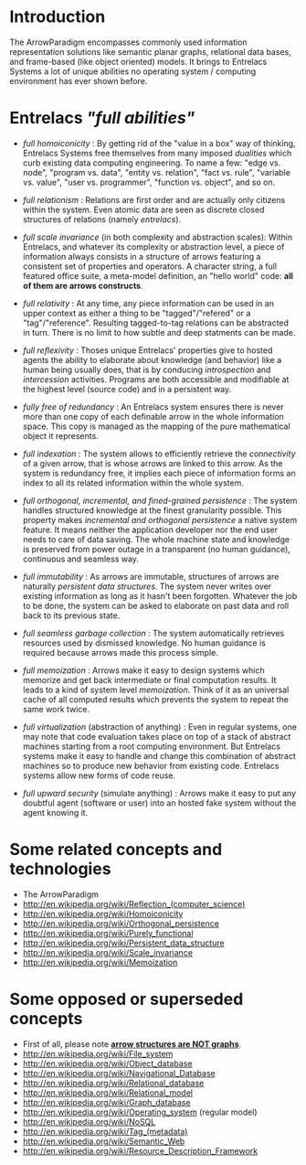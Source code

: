 # Introduction #

The ArrowParadigm encompasses commonly used information representation solutions like semantic planar graphs, relational data bases, and frame-based (like object oriented) models. It brings to Entrelacs Systems a lot of unique abilities no operating system / computing environment has ever shown before.

# Entrelacs _"full abilities"_ #

  * _full homoiconicity_ : By getting rid of the "value in a box" way of thinking, Entrelacs Systems free themselves from many imposed _dualities_ which curb existing data computing engineering. To name a few: "edge vs. node", "program vs. data", "entity vs. relation", "fact vs. rule", "variable vs. value", "user vs. programmer", "function vs. object", and so on.

  * _full relationism_ : Relations are first order and are actually only citizens within the system. Even atomic data are seen as discrete closed structures of relations (namely _entrelacs_).

  * _full scale invariance_ (in both complexity and abstraction scales): Within Entrelacs, and whatever its complexity or abstraction level, a piece of information always consists in a structure of arrows featuring a consistent set of properties and operators. A character string, a full featured office suite, a meta-model definition, an "hello world" code: **all of them are arrows constructs**.

  * _full relativity_ : At any time, any piece information can be used in an upper context as either a thing to be "tagged"/"refered" or a "tag"/"reference". Resulting tagged-to-tag relations can be abstracted in turn. There is no limit to how subtle and deep statments can be made.

  * _full reflexivity_ : Thoses unique Entrelacs' properties give to hosted agents the ability to elaborate about knowledge (and behavior) like a human being usually does, that is by conducing _introspection_ and _intercession_ activities. Programs are both accessible and modifiable at the highest level (source code) and in a persistent way.

  * _fully free of redundancy_ : An Entrelacs system ensures there is never more than one copy of each definable arrow in the whole information space. This copy is managed as the mapping of the pure mathematical object it represents.

  * _full indexation_ : The system allows to efficiently retrieve the _connectivity_ of a given arrow, that is whose arrows are linked to this arrow. As the system is redundancy free, it implies each piece of information forms an index to all its related information within the whole system.

  * _full orthogonal, incremental, and fined-grained persistence_ : The system handles structured knowledge at the finest granularity possible. This property makes _incremental and orthogonal persistence_ a native system feature. It means neither the application developer nor the end user needs to care of data saving. The whole machine state and knowledge is preserved from power outage in a transparent (no human guidance), continuous and seamless way.

  * _full immutability_ : As arrows are immutable, structures of arrows are naturally _persistent data structures_. The system never writes over existing information as long as it hasn't been forgotten. Whatever the job to be done, the system can be asked to elaborate on past data and roll back to its previous state.

  * _full seamless garbage collection_ : The system automatically retrieves resources used by dismissed knowledge. No human guidance is required because arrows made this process simple.

  * _full memoization_ : Arrows make it easy to design systems which memorize and get back intermediate or final computation results. It leads to a kind of system level _memoization_. Think of it as an universal cache of all computed results which prevents the system to repeat the same work twice.

  * _full virtualization_ (abstraction of anything) : Even in regular systems, one may note that code evaluation takes place on top of a stack of abstract machines starting from a root computing environment. But Entrelacs systems make it easy to handle and change this combination of abstract machines so to produce new behavior from existing code. Entrelacs systems allow new forms of code reuse.

  * _full upward security_ (simulate anything) : Arrows make it easy to put any doubtful agent (software or user) into an hosted fake system without the agent knowing it.

# Some related concepts and technologies #

  * The ArrowParadigm
  * http://en.wikipedia.org/wiki/Reflection_(computer_science)
  * http://en.wikipedia.org/wiki/Homoiconicity
  * http://en.wikipedia.org/wiki/Orthogonal_persistence
  * http://en.wikipedia.org/wiki/Purely_functional
  * http://en.wikipedia.org/wiki/Persistent_data_structure
  * http://en.wikipedia.org/wiki/Scale_invariance
  * http://en.wikipedia.org/wiki/Memoization

# Some opposed or superseded concepts #

  * First of all, please note **[arrow structures are NOT graphs](http://en.wikipedia.org/wiki/Glossary_of_graph_theory)**.
  * http://en.wikipedia.org/wiki/File_system
  * http://en.wikipedia.org/wiki/Object_database
  * http://en.wikipedia.org/wiki/Navigational_Database
  * http://en.wikipedia.org/wiki/Relational_database
  * http://en.wikipedia.org/wiki/Relational_model
  * http://en.wikipedia.org/wiki/Graph_database
  * http://en.wikipedia.org/wiki/Operating_system (regular model)
  * http://en.wikipedia.org/wiki/NoSQL
  * http://en.wikipedia.org/wiki/Tag_(metadata)
  * http://en.wikipedia.org/wiki/Semantic_Web
  * http://en.wikipedia.org/wiki/Resource_Description_Framework